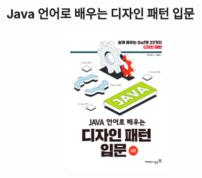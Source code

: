 # Java 언어로 배우는 디자인 패턴 입문

<div align="center">
  <img src="docs/img.png" alt="Image" width="250" height="328">
</div>